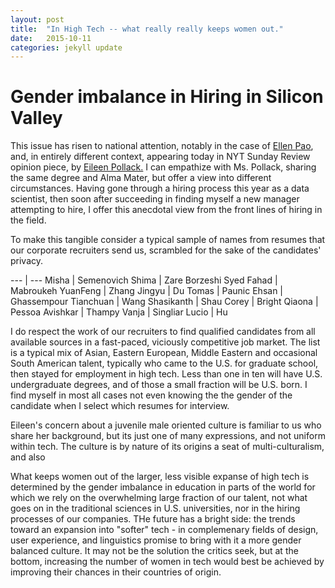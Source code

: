 ```yaml
---
layout: post
title:  "In High Tech -- what really really keeps women out."
date:   2015-10-11 
categories: jekyll update
---
```


# Gender imbalance in Hiring in Silicon Valley

This issue has risen to national attention, notably in the case of [Ellen Pao](http://www.nytimes.com/2015/03/28/technology/ellen-pao-kleiner-perkins-case-decision.html?_r=0), and, in entirely
different context, appearing today in NYT Sunday Review opinion piece, by [Eileen Pollack.](http://www.nytimes.com/2015/10/11/opinion/sunday/what-really-keeps-women-out-of-tech.html?ref=opinion)
I can empathize with Ms. Pollack, sharing the same degree and Alma Mater, but offer a view into different circumstances.
Having gone through a hiring process this year as a data scientist, then soon after succeeding in finding myself a new manager attempting to hire, I offer
this anecdotal view from the front lines of hiring in the field.

To make this tangible consider a typical sample of names from resumes that our corporate recruiters send us, scrambled for the sake of the candidates' privacy.

 --- | --- 
Misha	| Semenovich
Shima	| Zare Borzeshi
Syed Fahad | Mabroukeh
YuanFeng | Zhang
Jingyu  | Du
Tomas	| Paunic 
Ehsan |  Ghassempour
Tianchuan | Wang
Shasikanth |	Shau
Corey | Bright
Qiaona	| Pessoa
Avishkar |	Thampy
Vanja | Singliar
Lucio | Hu

I do respect the work of our recruiters to find qualified candidates from all available sources in a fast-paced, viciously competitive job market.  The list is a typical mix of Asian, Eastern European, Middle Eastern and occasional South American talent, typically who came to the U.S. for graduate school, then stayed for employment in high tech.  Less than one in ten will have U.S. undergraduate degrees, and of those a small fraction will be U.S. born.  I find myself in most all cases not even knowing the the gender of the candidate when I select which resumes for interview.

Eileen's concern about a juvenile male oriented culture is familiar to us who share her background, but its just one of many expressions, and not uniform within tech. The culture is by nature of its origins a seat of multi-culturalism, and also 


What keeps women out of the larger, less visible expanse of high tech is determined by the gender imbalance in education in parts of the world for which we rely on the overwhelming large fraction
of our talent,  not what goes on in the traditional sciences in U.S. universities, nor in the hiring processes of our companies.  THe future has a bright side: the trends toward an expansion into "softer" tech - in complemenary fields of design, user experience, and linguistics promise to bring with
it a more gender balanced culture. It may not be the solution the critics seek,  but at the bottom, increasing the number of women in tech would best be achieved by improving their chances in their
countries of origin.




